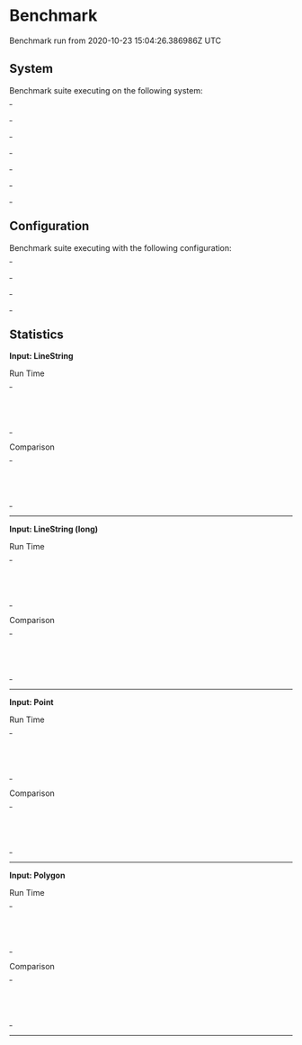 
# Benchmark

Benchmark run from 2020-10-23 15:04:26.386986Z UTC

## System

Benchmark suite executing on the following system:

<table style="width: 1%">
  <tr>
    <th style="width: 1%; white-space: nowrap">Operating System</th>
    <td>macOS</td>
  </tr><tr>
    <th style="white-space: nowrap">CPU Information</th>
    <td style="white-space: nowrap">Intel(R) Core(TM) i7-4770HQ CPU @ 2.20GHz</td>
  </tr><tr>
    <th style="white-space: nowrap">Number of Available Cores</th>
    <td style="white-space: nowrap">8</td>
  </tr><tr>
    <th style="white-space: nowrap">Available Memory</th>
    <td style="white-space: nowrap">16 GB</td>
  </tr><tr>
    <th style="white-space: nowrap">Elixir Version</th>
    <td style="white-space: nowrap">1.11.1</td>
  </tr><tr>
    <th style="white-space: nowrap">Erlang Version</th>
    <td style="white-space: nowrap">23.1.1</td>
  </tr>
</table>

## Configuration

Benchmark suite executing with the following configuration:

<table style="width: 1%">
  <tr>
    <th style="width: 1%">:time</th>
    <td style="white-space: nowrap">10 s</td>
  </tr><tr>
    <th>:parallel</th>
    <td style="white-space: nowrap">1</td>
  </tr><tr>
    <th>:warmup</th>
    <td style="white-space: nowrap">2 s</td>
  </tr>
</table>

## Statistics




__Input: LineString__

Run Time

<table style="width: 1%">
  <tr>
    <th>Name</th>
    <th style="text-align: right">IPS</th>
    <th style="text-align: right">Average</th>
    <th style="text-align: right">Devitation</th>
    <th style="text-align: right">Median</th>
    <th style="text-align: right">99th&nbsp;%</th>
  </tr>

  <tr>
    <td style="white-space: nowrap">geometry</td>
    <td style="white-space: nowrap; text-align: right">3.60 M</td>
    <td style="white-space: nowrap; text-align: right">278.11 ns</td>
    <td style="white-space: nowrap; text-align: right">±13169.64%</td>
    <td style="white-space: nowrap; text-align: right">0 ns</td>
    <td style="white-space: nowrap; text-align: right">1000 ns</td>
  </tr>

  <tr>
    <td style="white-space: nowrap">geo</td>
    <td style="white-space: nowrap; text-align: right">1.14 M</td>
    <td style="white-space: nowrap; text-align: right">875.21 ns</td>
    <td style="white-space: nowrap; text-align: right">±4966.67%</td>
    <td style="white-space: nowrap; text-align: right">1000 ns</td>
    <td style="white-space: nowrap; text-align: right">1000 ns</td>
  </tr>

</table>


Comparison

<table style="width: 1%">
  <tr>
    <th>Name</th>
    <th style="text-align: right">IPS</th>
    <th style="text-align: right">Slower</th>
  <tr>
    <td style="white-space: nowrap">geometry</td>
    <td style="white-space: nowrap;text-align: right">3.60 M</td>
    <td>&nbsp;</td>
  </tr>

  <tr>
    <td style="white-space: nowrap">geo</td>
    <td style="white-space: nowrap; text-align: right">1.14 M</td>
    <td style="white-space: nowrap; text-align: right">3.15x</td>
  </tr>

</table>



<hr/>


__Input: LineString (long)__

Run Time

<table style="width: 1%">
  <tr>
    <th>Name</th>
    <th style="text-align: right">IPS</th>
    <th style="text-align: right">Average</th>
    <th style="text-align: right">Devitation</th>
    <th style="text-align: right">Median</th>
    <th style="text-align: right">99th&nbsp;%</th>
  </tr>

  <tr>
    <td style="white-space: nowrap">geometry</td>
    <td style="white-space: nowrap; text-align: right">3.68 M</td>
    <td style="white-space: nowrap; text-align: right">0.27 μs</td>
    <td style="white-space: nowrap; text-align: right">±10964.92%</td>
    <td style="white-space: nowrap; text-align: right">0 μs</td>
    <td style="white-space: nowrap; text-align: right">1 μs</td>
  </tr>

  <tr>
    <td style="white-space: nowrap">geo</td>
    <td style="white-space: nowrap; text-align: right">0.0186 M</td>
    <td style="white-space: nowrap; text-align: right">53.81 μs</td>
    <td style="white-space: nowrap; text-align: right">±28.15%</td>
    <td style="white-space: nowrap; text-align: right">50 μs</td>
    <td style="white-space: nowrap; text-align: right">84 μs</td>
  </tr>

</table>


Comparison

<table style="width: 1%">
  <tr>
    <th>Name</th>
    <th style="text-align: right">IPS</th>
    <th style="text-align: right">Slower</th>
  <tr>
    <td style="white-space: nowrap">geometry</td>
    <td style="white-space: nowrap;text-align: right">3.68 M</td>
    <td>&nbsp;</td>
  </tr>

  <tr>
    <td style="white-space: nowrap">geo</td>
    <td style="white-space: nowrap; text-align: right">0.0186 M</td>
    <td style="white-space: nowrap; text-align: right">197.84x</td>
  </tr>

</table>



<hr/>


__Input: Point__

Run Time

<table style="width: 1%">
  <tr>
    <th>Name</th>
    <th style="text-align: right">IPS</th>
    <th style="text-align: right">Average</th>
    <th style="text-align: right">Devitation</th>
    <th style="text-align: right">Median</th>
    <th style="text-align: right">99th&nbsp;%</th>
  </tr>

  <tr>
    <td style="white-space: nowrap">geometry</td>
    <td style="white-space: nowrap; text-align: right">3.62 M</td>
    <td style="white-space: nowrap; text-align: right">276.41 ns</td>
    <td style="white-space: nowrap; text-align: right">±2505.03%</td>
    <td style="white-space: nowrap; text-align: right">0 ns</td>
    <td style="white-space: nowrap; text-align: right">1000 ns</td>
  </tr>

  <tr>
    <td style="white-space: nowrap">geo</td>
    <td style="white-space: nowrap; text-align: right">1.59 M</td>
    <td style="white-space: nowrap; text-align: right">627.16 ns</td>
    <td style="white-space: nowrap; text-align: right">±5474.33%</td>
    <td style="white-space: nowrap; text-align: right">1000 ns</td>
    <td style="white-space: nowrap; text-align: right">1000 ns</td>
  </tr>

</table>


Comparison

<table style="width: 1%">
  <tr>
    <th>Name</th>
    <th style="text-align: right">IPS</th>
    <th style="text-align: right">Slower</th>
  <tr>
    <td style="white-space: nowrap">geometry</td>
    <td style="white-space: nowrap;text-align: right">3.62 M</td>
    <td>&nbsp;</td>
  </tr>

  <tr>
    <td style="white-space: nowrap">geo</td>
    <td style="white-space: nowrap; text-align: right">1.59 M</td>
    <td style="white-space: nowrap; text-align: right">2.27x</td>
  </tr>

</table>



<hr/>


__Input: Polygon__

Run Time

<table style="width: 1%">
  <tr>
    <th>Name</th>
    <th style="text-align: right">IPS</th>
    <th style="text-align: right">Average</th>
    <th style="text-align: right">Devitation</th>
    <th style="text-align: right">Median</th>
    <th style="text-align: right">99th&nbsp;%</th>
  </tr>

  <tr>
    <td style="white-space: nowrap">geometry</td>
    <td style="white-space: nowrap; text-align: right">3.36 M</td>
    <td style="white-space: nowrap; text-align: right">0.30 μs</td>
    <td style="white-space: nowrap; text-align: right">±14884.94%</td>
    <td style="white-space: nowrap; text-align: right">0 μs</td>
    <td style="white-space: nowrap; text-align: right">1 μs</td>
  </tr>

  <tr>
    <td style="white-space: nowrap">geo</td>
    <td style="white-space: nowrap; text-align: right">0.72 M</td>
    <td style="white-space: nowrap; text-align: right">1.39 μs</td>
    <td style="white-space: nowrap; text-align: right">±3002.58%</td>
    <td style="white-space: nowrap; text-align: right">1 μs</td>
    <td style="white-space: nowrap; text-align: right">2 μs</td>
  </tr>

</table>


Comparison

<table style="width: 1%">
  <tr>
    <th>Name</th>
    <th style="text-align: right">IPS</th>
    <th style="text-align: right">Slower</th>
  <tr>
    <td style="white-space: nowrap">geometry</td>
    <td style="white-space: nowrap;text-align: right">3.36 M</td>
    <td>&nbsp;</td>
  </tr>

  <tr>
    <td style="white-space: nowrap">geo</td>
    <td style="white-space: nowrap; text-align: right">0.72 M</td>
    <td style="white-space: nowrap; text-align: right">4.67x</td>
  </tr>

</table>



<hr/>

